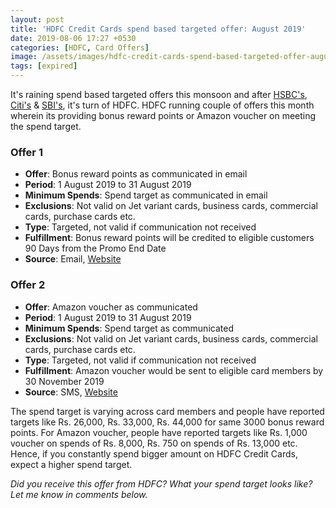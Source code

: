 ```yaml
---
layout: post
title: 'HDFC Credit Cards spend based targeted offer: August 2019'
date: 2019-08-06 17:27 +0530
categories: [HDFC, Card Offers]
image: /assets/images/hdfc-credit-cards-spend-based-targeted-offer-august-2019.jpg
tags: [expired]
---
```


It's raining spend based targeted offers this monsoon and after [HSBC's](/hsbc-credit-cards-spend-based-targeted-offer-august-2019/), [Citi's](/citi-credit-cards-spend-based-targeted-offer-august-2019/) & [SBI's](/sbi-card-targeted-spend-based-offer-july-2019/), it's turn of HDFC. HDFC running couple of offers this month wherein its providing bonus reward points or Amazon voucher on meeting the spend target.

### Offer 1

- **Offer**: Bonus reward points as communicated in email
- **Period**: 1 August 2019 to 31 August 2019
- **Minimum Spends**: Spend target as communicated in email
- **Exclusions**: Not valid on Jet variant cards, business cards, commercial cards, purchase cards etc.
- **Type**: Targeted, not valid if communication not received
- **Fulfillment**: Bonus reward points will be credited to eligible customers 90 Days from the Promo End Date
- **Source**: Email, [Website](https://offers.smartbuy.hdfcbank.com/offer_details/13099)

### Offer 2

- **Offer**: Amazon voucher as communicated
- **Period**: 1 August 2019 to 31 August 2019
- **Minimum Spends**: Spend target as communicated
- **Exclusions**: Not valid on Jet variant cards, business cards, commercial cards, purchase cards etc.
- **Type**: Targeted, not valid if communication not received
- **Fulfillment**: Amazon voucher would be sent to eligible card members by 30 November 2019
- **Source**: SMS, [Website](https://offers.smartbuy.hdfcbank.com/offer_details/13100)

The spend target is varying across card members and people have reported targets like Rs. 26,000, Rs. 33,000, Rs. 44,000 for same 3000 bonus reward points. For Amazon voucher, people have reported targets like Rs. 1,000 voucher on spends of Rs. 8,000, Rs. 750 on spends of Rs. 13,000 etc. Hence, if you constantly spend bigger amount on HDFC Credit Cards, expect a higher spend target.

_Did you receive this offer from HDFC? What your spend target looks like? Let me know in comments below._
